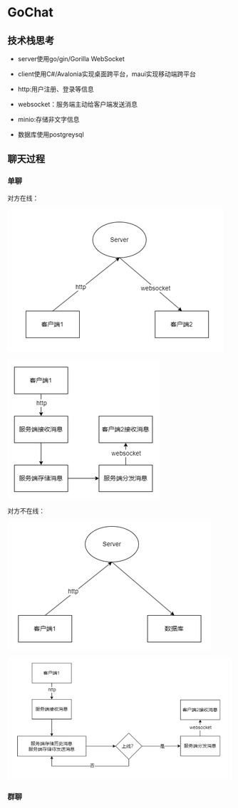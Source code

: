 # GoChat

## 技术栈思考

- server使用go/gin/Gorilla WebSocket

- client使用C#/Avalonia实现桌面跨平台，maui实现移动端跨平台

- http:用户注册、登录等信息

- websocket：服务端主动给客户端发送消息

- minio:存储非文字信息

- 数据库使用postgreysql

## 聊天过程

### 单聊

对方在线：

<img title="" src="./img/client1-client2.png" alt="loading-ag-83" data-align="inline" style="zoom:100%;">

![loading-ag-88](/img/client1-client2-2.png)

对方不在线：

![loading-ag-93](/img/client1-client2-offline.png)

![loading-ag-100](/img/client1-client2-2-offline.png)

### 群聊
